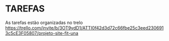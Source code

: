 # TAREFAS
As tarefas estão organizadas no trelo https://trello.com/invite/b/3OT9ydD1/ATTI0f42d3d72c66fbe25c3eed2306913c5cE3F05807/projeto-site-fit-una

